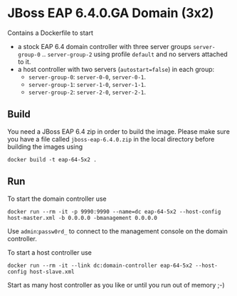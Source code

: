 # JBoss EAP 6.4.0.GA Domain (3x2)

Contains a Dockerfile to start 
 
- a stock EAP 6.4 domain controller with three server groups `server-group-0` .. `server-group-2` using profile `default` and no servers attached to it.
- a host controller with two servers (`autostart=false`) in each group: 
    - `server-group-0`: `server-0-0`, `server-0-1`.
    - `server-group-1`: `server-1-0`, `server-1-1`.
    - `server-group-2`: `server-2-0`, `server-2-1`.

## Build

You need a JBoss EAP 6.4 zip in order to build the image. Please make sure you have a file called `jboss-eap-6.4.0.zip` in the local directory before building the images using
 
    docker build -t eap-64-5x2 .

## Run

To start the domain controller use 

    docker run --rm -it -p 9990:9990 --name=dc eap-64-5x2 --host-config host-master.xml -b 0.0.0.0 -bmanagement 0.0.0.0
    
Use `admin`:`passw0rd_` to connect to the management console on the domain controller. 
    
To start a host controller use

    docker run --rm -it --link dc:domain-controller eap-64-5x2 --host-config host-slave.xml

Start as many host controller as you like or until you run out of memory ;-)

